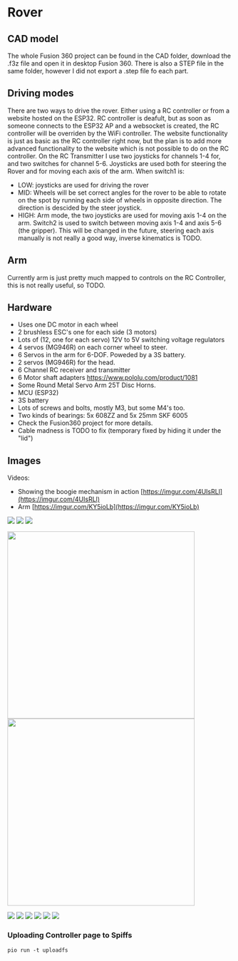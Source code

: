 # Rover
## CAD model
The whole Fusion 360 project can be found in the CAD folder, download the .f3z file and open it in desktop Fusion 360. There is also a STEP file in the same folder, however I did not export a .step file fo each part.

## Driving modes
There are two ways to drive the rover. Either using a RC controller or from a website hosted on the ESP32.
RC controller is deafult, but as soon as someone connects to the ESP32 AP and a websocket is created, the RC controller will be overriden by the WiFi controller. The website functionality is just as basic as the RC controller right now, but the plan is to add more advanced functionality to the website which is not possible to do on the RC controller.
On the RC Transmitter I use two joysticks for channels 1-4 for, and two switches for channel 5-6.
Joysticks are used both for steering the Rover and for moving each axis of the arm.
When switch1 is:
- LOW: joysticks are used for driving the rover
- MID: Wheels will be set correct angles for the rover to be able to rotate on the spot by running each side of wheels in opposite direction. The direction is descided by the steer joystick.
- HIGH: Arm mode, the two joysticks are used for moving axis 1-4 on the arm. Switch2 is used to switch between moving axis 1-4 and axis 5-6 (the gripper). This will be changed in the future, steering each axis manually is not really a good way, inverse kinematics is TODO.

## Arm
Currently arm is just pretty much mapped to controls on the RC Controller, this is not really useful, so TODO.

## Hardware
- Uses one DC motor in each wheel
- 2 brushless ESC's one for each side (3 motors)
- Lots of (12, one for each servo) 12V to 5V switching voltage regulators
- 4 servos (MG946R) on each corner wheel to steer.
- 6 Servos in the arm for 6-DOF. Poweded by a 3S battery. 
- 2 servos (MG946R) for the head.
- 6 Channel RC receiver and transmitter
- 6 Motor shaft adapters https://www.pololu.com/product/1081
- Some Round Metal Servo Arm 25T Disc Horns.
- MCU (ESP32)
- 3S battery
- Lots of screws and bolts, mostly M3, but some M4's too.
- Two kinds of bearings: 5x 608ZZ and 5x 25mm SKF 6005
- Check the Fusion360 project for more details.
- Cable madness is TODO to fix (temporary fixed by hiding it under the "lid")

## Images
Videos:
- Showing the boogie mechanism in action [https://imgur.com/4UIsRLl](https://imgur.com/4UIsRLl) 
- Arm [https://imgur.com/KY5ioLb](https://imgur.com/KY5ioLb)
<img src="/.github/1.jpg "/>
<img src="/.github/2.jpg "/>
<img src="/.github/full.jpg "/>
<p float="left">
<img src="/.github/arm.jpg" width="420" />
<img src="/.github/back.jpg" width="420" />
</p>
<img src="/.github/4.jpg "/>
<img src="/.github/parts.jpg "/>
<img src="/.github/cad.png" />
<img src="/.github/cad_capture.png" />
<img src="/.github/render.jpg" />
<img src="/.github/wifi_controller.jpg" />

### Uploading Controller page to Spiffs
```
pio run -t uploadfs
```
